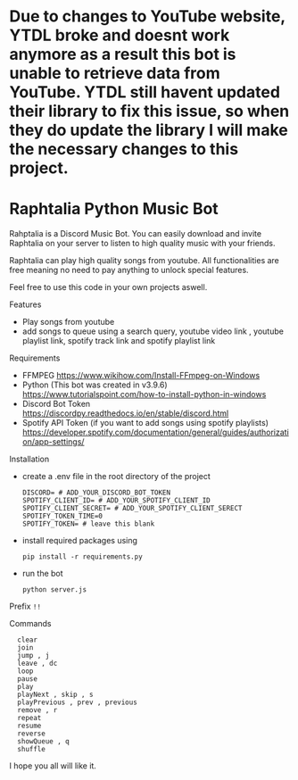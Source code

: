 # Due to changes to YouTube website, YTDL broke and doesnt work anymore as a result this bot is unable to retrieve data from YouTube. YTDL still havent updated their library to fix this issue, so when they do update the library I will make the necessary changes to this project.

# Raphtalia Python Music Bot 
Rahptalia is a Discord Music Bot. You can easily download and invite Raphtalia on your server to listen to high quality music with your friends.

Raphtalia can play high quality songs from youtube.
All functionalities are free meaning no need to pay anything to unlock special features.

Feel free to use this code in your own projects aswell. 


Features
- Play songs from youtube
- add songs to queue using a search query, youtube video link , youtube playlist link, spotify track link and spotify playlist link

Requirements 
- FFMPEG https://www.wikihow.com/Install-FFmpeg-on-Windows 
- Python (This bot was created in v3.9.6) https://www.tutorialspoint.com/how-to-install-python-in-windows
- Discord Bot Token https://discordpy.readthedocs.io/en/stable/discord.html
- Spotify API Token (if you want to add songs using spotify playlists) https://developer.spotify.com/documentation/general/guides/authorization/app-settings/


Installation 
- create a .env file in the root directory of the project 

    ```
    DISCORD= # ADD_YOUR_DISCORD_BOT_TOKEN
    SPOTIFY_CLIENT_ID= # ADD_YOUR_SPOTIFY_CLIENT_ID
    SPOTIFY_CLIENT_SECRET= # ADD_YOUR_SPOTIFY_CLIENT_SERECT 
    SPOTIFY_TOKEN_TIME=0
    SPOTIFY_TOKEN= # leave this blank
    ```
 - install required packages using 
    ```
    pip install -r requirements.py
    ```
- run the bot
  ```
  python server.js
  ```
  
Prefix  ``` !! ```

Commands 
```
  clear        
  join      
  jump , j         
  leave , dc     
  loop        
  pause        
  play       
  playNext , skip , s
  playPrevious , prev , previous
  remove , r
  repeat   
  resume       
  reverse      
  showQueue , q
  shuffle
```


I hope you all will like it.
